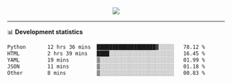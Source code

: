 <h3 align="center">
  <a href="https://github.com/hwalker928">
      <img src="https://github-profile-trophy.vercel.app/?username=hwalker928&no-bg=true&no-frame=true">
  </a>
</h3>


<hr>

📊 **Development statistics**

<!--START_SECTION:waka-->

```txt
Python       12 hrs 36 mins  ███████████████████▓░░░░░   78.12 %
HTML         2 hrs 39 mins   ████░░░░░░░░░░░░░░░░░░░░░   16.45 %
YAML         19 mins         ▒░░░░░░░░░░░░░░░░░░░░░░░░   01.99 %
JSON         11 mins         ▒░░░░░░░░░░░░░░░░░░░░░░░░   01.18 %
Other        8 mins          ▒░░░░░░░░░░░░░░░░░░░░░░░░   00.83 %
```

<!--END_SECTION:waka-->
